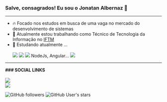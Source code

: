 ### Salve, consagrados! Eu sou o Jonatan Albernaz 👋
<hr />






- 🔥 Focado nos estudos em busca de uma vaga no mercado do desenvolvimento de sistemas
- 🔭 Atualmente estou trabalhando como Técnico de Tecnologia da Informação no <a href="https://iftm.edu.br/">IFTM</a>
- 🌱 Estudando atualmente ... <br /><br />
<img src="https://img.shields.io/badge/JavaScript-323330?style=for-the-badge&amp;logo=javascript&amp;logoColor=F7DF1E" style="max-width: 100%;">  <img src="https://img.shields.io/badge/HTML5-E34F26?style=for-the-badge&amp;logo=html5&amp;logoColor=white" style="max-width: 100%;"> <img src="https://img.shields.io/badge/CSS3-1572B6?style=for-the-badge&amp;logo=css3&amp;logoColor=white" style="max-width: 100%;"> NodeJs, Angular... <img src="https://img.shields.io/badge/React-20232A?style=for-the-badge&amp;logo=react&amp;logoColor=61DAFB" style="max-width: 100%;">

<hr />
<b>### SOCIAL LINKS</b>
<br />
<br />
<a href="mailto:jonatan.albernaz@gmail.com" rel="nofollow"><img src="https://img.shields.io/badge/Gmail-D14836?style=for-the-badge&logo=gmail&logoColor=white" style="max-width: 100%;"></a>
<br />
<a href="https://www.linkedin.com/in/jonatan-souza-albernaz-bb5036150/" rel="nofollow"><img src="https://img.shields.io/badge/LinkedIn-0077B5?style=for-the-badge&logo=linkedin&logoColor=white" style="max-width: 100%;"></a>
<br />


<img alt="GitHub followers" src="https://img.shields.io/github/followers/jonatanalbernaz?style=social"> <img alt="GitHub User's stars" src="https://img.shields.io/github/stars/jonatanalbernaz?style=social">
